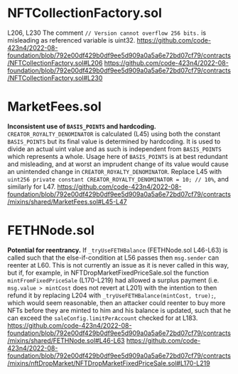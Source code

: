 # NFTCollectionFactory.sol
L206, L230 The comment `// Version cannot overflow 256 bits.` is misleading as referenced variable is uint32.
https://github.com/code-423n4/2022-08-foundation/blob/792e00df429b0df9ee5d909a0a5a6e72bd07cf79/contracts/NFTCollectionFactory.sol#L206
https://github.com/code-423n4/2022-08-foundation/blob/792e00df429b0df9ee5d909a0a5a6e72bd07cf79/contracts/NFTCollectionFactory.sol#L230

# MarketFees.sol
**Inconsistent use of `BASIS_POINTS` and hardcoding.**
`CREATOR_ROYALTY_DENOMINATOR` is calculated (L45) using both the constant `BASIS_POINTS` but its final value is determined by hardcoding. It is used to divide an actual uint value and as such is independent from `BASIS_POINTS` which represents a whole. Usage here of `BASIS_POINTS` is at best redundant and misleading, and at worst an imprudent change of its value would cause an unintended change in `CREATOR_ROYALTY_DENOMINATOR`. Replace L45 with `uint256 private constant CREATOR_ROYALTY_DENOMINATOR = 10; // 10%`, and similarly for L47.
https://github.com/code-423n4/2022-08-foundation/blob/792e00df429b0df9ee5d909a0a5a6e72bd07cf79/contracts/mixins/shared/MarketFees.sol#L45-L47

# FETHNode.sol
**Potential for reentrancy.**
If `_tryUseFETHBalance` (FETHNode.sol L46-L63) is called such that the else-if-condition at L56 passes then `msg.sender` can reenter at L60. This is not currently an issue as it is never called in this way, but if, for example, in NFTDropMarketFixedPriceSale.sol the function `mintFromFixedPriceSale` (L170-L219) had allowed a surplus payment (i.e. `msg.value > mintCost` does not revert at L201) with the intention to then refund it by replacing L204 with `_tryUseFETHBalance(mintCost, true);`, which would seem reasonable, then an attacker could reenter to buy more NFTs before they are minted to him and his balance is updated, such that he can exceed the `saleConfig.limitPerAccount` checked for at L183.
https://github.com/code-423n4/2022-08-foundation/blob/792e00df429b0df9ee5d909a0a5a6e72bd07cf79/contracts/mixins/shared/FETHNode.sol#L46-L63
https://github.com/code-423n4/2022-08-foundation/blob/792e00df429b0df9ee5d909a0a5a6e72bd07cf79/contracts/mixins/nftDropMarket/NFTDropMarketFixedPriceSale.sol#L170-L219